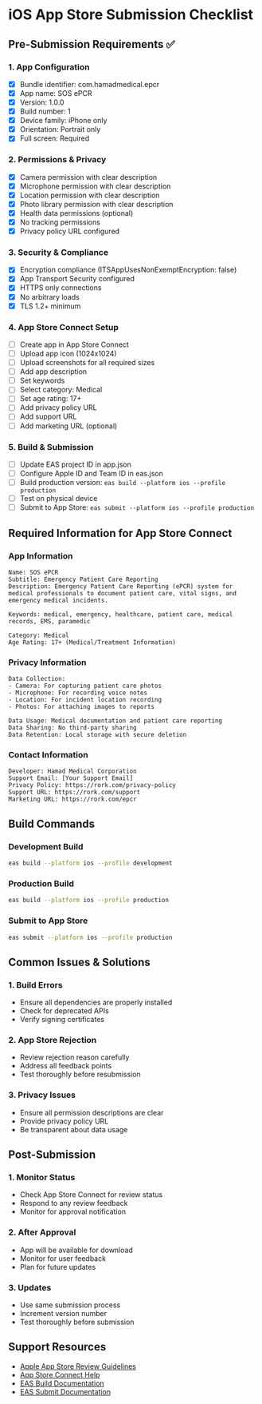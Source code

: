 # iOS App Store Submission Checklist

## Pre-Submission Requirements ✅

### 1. App Configuration
- [x] Bundle identifier: com.hamadmedical.epcr
- [x] App name: SOS ePCR
- [x] Version: 1.0.0
- [x] Build number: 1
- [x] Device family: iPhone only
- [x] Orientation: Portrait only
- [x] Full screen: Required

### 2. Permissions & Privacy
- [x] Camera permission with clear description
- [x] Microphone permission with clear description
- [x] Location permission with clear description
- [x] Photo library permission with clear description
- [x] Health data permissions (optional)
- [x] No tracking permissions
- [x] Privacy policy URL configured

### 3. Security & Compliance
- [x] Encryption compliance (ITSAppUsesNonExemptEncryption: false)
- [x] App Transport Security configured
- [x] HTTPS only connections
- [x] No arbitrary loads
- [x] TLS 1.2+ minimum

### 4. App Store Connect Setup
- [ ] Create app in App Store Connect
- [ ] Upload app icon (1024x1024)
- [ ] Upload screenshots for all required sizes
- [ ] Add app description
- [ ] Set keywords
- [ ] Select category: Medical
- [ ] Set age rating: 17+
- [ ] Add privacy policy URL
- [ ] Add support URL
- [ ] Add marketing URL (optional)

### 5. Build & Submission
- [ ] Update EAS project ID in app.json
- [ ] Configure Apple ID and Team ID in eas.json
- [ ] Build production version: `eas build --platform ios --profile production`
- [ ] Test on physical device
- [ ] Submit to App Store: `eas submit --platform ios --profile production`

## Required Information for App Store Connect

### App Information
```
Name: SOS ePCR
Subtitle: Emergency Patient Care Reporting
Description: Emergency Patient Care Reporting (ePCR) system for medical professionals to document patient care, vital signs, and emergency medical incidents.

Keywords: medical, emergency, healthcare, patient care, medical records, EMS, paramedic

Category: Medical
Age Rating: 17+ (Medical/Treatment Information)
```

### Privacy Information
```
Data Collection:
- Camera: For capturing patient care photos
- Microphone: For recording voice notes
- Location: For incident location recording
- Photos: For attaching images to reports

Data Usage: Medical documentation and patient care reporting
Data Sharing: No third-party sharing
Data Retention: Local storage with secure deletion
```

### Contact Information
```
Developer: Hamad Medical Corporation
Support Email: [Your Support Email]
Privacy Policy: https://rork.com/privacy-policy
Support URL: https://rork.com/support
Marketing URL: https://rork.com/epcr
```

## Build Commands

### Development Build
```bash
eas build --platform ios --profile development
```

### Production Build
```bash
eas build --platform ios --profile production
```

### Submit to App Store
```bash
eas submit --platform ios --profile production
```

## Common Issues & Solutions

### 1. Build Errors
- Ensure all dependencies are properly installed
- Check for deprecated APIs
- Verify signing certificates

### 2. App Store Rejection
- Review rejection reason carefully
- Address all feedback points
- Test thoroughly before resubmission

### 3. Privacy Issues
- Ensure all permission descriptions are clear
- Provide privacy policy URL
- Be transparent about data usage

## Post-Submission

### 1. Monitor Status
- Check App Store Connect for review status
- Respond to any review feedback
- Monitor for approval notification

### 2. After Approval
- App will be available for download
- Monitor for user feedback
- Plan for future updates

### 3. Updates
- Use same submission process
- Increment version number
- Test thoroughly before submission

## Support Resources

- [Apple App Store Review Guidelines](https://developer.apple.com/app-store/review/guidelines/)
- [App Store Connect Help](https://developer.apple.com/help/app-store-connect/)
- [EAS Build Documentation](https://docs.expo.dev/build/introduction/)
- [EAS Submit Documentation](https://docs.expo.dev/submit/introduction/)
